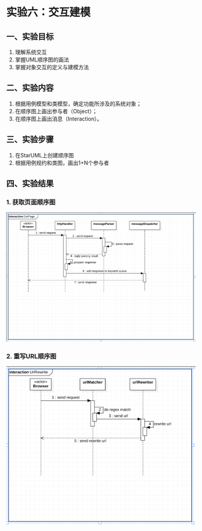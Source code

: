 # 实验六：交互建模

## 一、实验目标

1. 理解系统交互
2. 掌握UML顺序图的画法
3. 掌握对象交互的定义与建模方法

## 二、实验内容

1. 根据用例模型和类模型，确定功能所涉及的系统对象；
2. 在顺序图上画出参与者（Object）；
3. 在顺序图上画出消息（Interaction）。

## 三、实验步骤

1. 在StarUML上创建顺序图
2. 根据用例规约和类图，画出1+N个参与者

## 四、实验结果

### 1. 获取页面顺序图
![获取页面顺序图](./Lab6_SequenceDiagram1.jpg)

### 2. 重写URL顺序图
![重写URL顺序图](./Lab6_SequenceDiagram2.jpg)